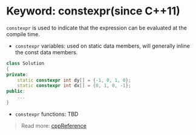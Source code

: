 # Keyword: constexpr(since C++11)
`constexpr` is used to indicate that the expression can be evaluated at the compile time. 

- `constexpr` variables: used on static data members, will generally inline the const data members. 
```cpp
class Solution
{
private:
    static constexpr int dy[] = {-1, 0, 1, 0};
    static constexpr int dx[] = {0, 1, 0, -1};
public:
    ...
}
```

- `constexpr` functions: TBD
  
> Read more: [cppReference](https://en.cppreference.com/w/cpp/language/constexpr)
